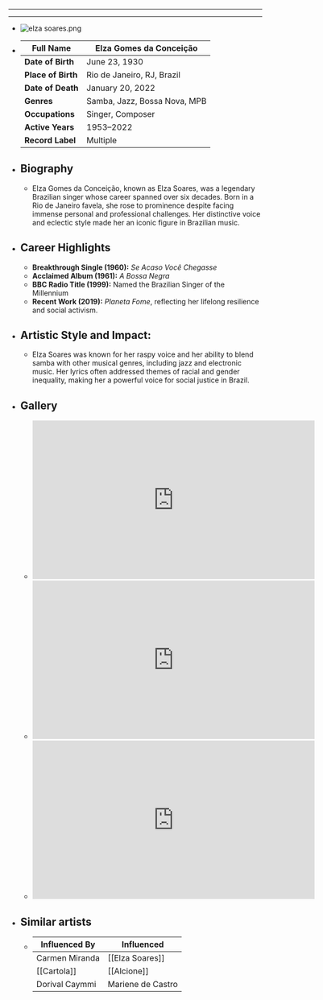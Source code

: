 - ---
  ---
- ![elza soares.png](../assets/elza_soares_1717740013482_0.png)
- | **Full Name**     | Elza Gomes da Conceição          |
  |-------------------|----------------------------------|
  | **Date of Birth** | June 23, 1930                    |
  | **Place of Birth**| Rio de Janeiro, RJ, Brazil       |
  | **Date of Death** | January 20, 2022                 |
  | **Genres**        | Samba, Jazz, Bossa Nova, MPB     |
  | **Occupations**   | Singer, Composer                 |
  | **Active Years**  | 1953–2022                        |
  | **Record Label**  | Multiple                         |
- ## **Biography**
	- Elza Gomes da Conceição, known as Elza Soares, was a legendary Brazilian singer whose career spanned over six decades. Born in a Rio de Janeiro favela, she rose to prominence despite facing immense personal and professional challenges. Her distinctive voice and eclectic style made her an iconic figure in Brazilian music.
- ## **Career Highlights**
	- **Breakthrough Single (1960):** *Se Acaso Você Chegasse*
	- **Acclaimed Album (1961):** *A Bossa Negra*
	- **BBC Radio Title (1999):** Named the Brazilian Singer of the Millennium
	- **Recent Work (2019):** *Planeta Fome*, reflecting her lifelong resilience and social activism.
- ## **Artistic Style and Impact:**
	- Elza Soares was known for her raspy voice and her ability to blend samba with other musical genres, including jazz and electronic music. Her lyrics often addressed themes of racial and gender inequality, making her a powerful voice for social justice in Brazil.
- ## **Gallery**
	- <iframe width="560" height="315" src="https://www.youtube.com/embed/yktrUMoc1Xw?si=vkZXGvCNDAFX_uSc" title="YouTube video player" frameborder="0" allow="accelerometer; autoplay; clipboard-write; encrypted-media; gyroscope; picture-in-picture; web-share" referrerpolicy="strict-origin-when-cross-origin" allowfullscreen></iframe>
	- <iframe width="560" height="315" src="https://www.youtube.com/embed/N5BWg5BForo?si=o-rbLQAkaOUamiOe" title="YouTube video player" frameborder="0" allow="accelerometer; autoplay; clipboard-write; encrypted-media; gyroscope; picture-in-picture; web-share" referrerpolicy="strict-origin-when-cross-origin" allowfullscreen></iframe>
	- <iframe width="560" height="315" src="https://www.youtube.com/embed/6SWIwW9mg8s?si=iLN1jTV7lV3UvS4z" title="YouTube video player" frameborder="0" allow="accelerometer; autoplay; clipboard-write; encrypted-media; gyroscope; picture-in-picture; web-share" referrerpolicy="strict-origin-when-cross-origin" allowfullscreen></iframe>
- ## Similar artists
	- | Influenced By       | Influenced          |
	  |---------------------|---------------------|
	  | Carmen Miranda  | [[Elza Soares]]     |
	  | [[Cartola]]         | [[Alcione]]             |
	  | Dorival Caymmi  | Mariene de Castro   |